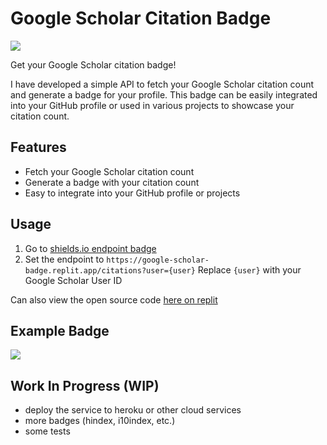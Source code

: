 # Google Scholar Citation Badge

![](https://img.shields.io/badge/build-passing-brightgreen)

Get your Google Scholar citation badge!

I have developed a simple API to fetch your Google Scholar citation count and generate a badge for your profile. This badge can be easily integrated into your GitHub profile or used in various projects to showcase your citation count.

## Features

- Fetch your Google Scholar citation count
- Generate a badge with your citation count
- Easy to integrate into your GitHub profile or projects

## Usage

1. Go to [shields.io endpoint badge](https://shields.io/badges/endpoint-badge)
2. Set the endpoint to `https://google-scholar-badge.replit.app/citations?user={user}` Replace `{user}` with your Google Scholar User ID

Can also view the open source code [here on replit](https://replit.com/@dexhunter/google-badge?v=1#main.py)

## Example Badge

![](https://img.shields.io/endpoint?url=https%3A%2F%2Fgoogle-scholar-badge.replit.app%2Fcitations%3Fuser%3D8Ez_u30AAAAJ)


## Work In Progress (WIP)

* deploy the service to heroku or other cloud services
* more badges (hindex, i10index, etc.)
* some tests